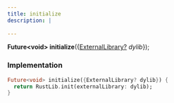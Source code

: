```yaml
---
title: initialize
description: |
  
---
```

<span class="dart-code"><strong>Future\<void> initialize</strong>({<span class="nobr">[ExternalLibrary?] <i>dylib</i></span>});</span>


### Implementation
```dart
Future<void> initialize({ExternalLibrary? dylib}) {
  return RustLib.init(externalLibrary: dylib);
}
```

[ExternalLibrary?]: /reference/classes/externallibrary